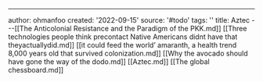 ---
author: ohmanfoo
created: '2022-09-15'
source: '#todo'
tags: ''
title: Aztec
---[[The Anticolonial Resistance and the Paradigm of the PKK.md]]
[[Three technologies people think precontact Native Americans didnt have that theyactuallydid.md]]
[[it could feed the world’ amaranth, a health trend 8,000 years old that survived colonization.md]]
[[Why the avocado should have gone the way of the dodo.md]]
[[Aztec.md]]
[[The global chessboard.md]]
